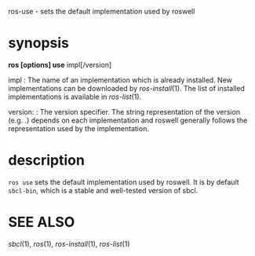 
ros-use - sets the default implementation used by roswell
# synopsis

**ros [options] use** impl[/version]

impl
    : The name of an implementation which is already installed. New
    implementations can be downloaded by _ros-install_(1).
    The list of installed implementations is available in _ros-list_(1).

version:
    : The version specifier. The string representation of the version
    (e.g. <major>.<minor>) depends on each implementation and roswell
    generally follows the representation used by the implementation.

<!-- # subcommands -->

<!-- somecommand -->
 
<!--   : description. end with a period. -->

# description

`ros use` sets the default implementation used by roswell. It is by default
`sbcl-bin`, which is a stable and well-tested version of sbcl.

<!-- # options -->
<!--  -->
<!-- # Environmental Variables -->

# SEE ALSO
_sbcl_(1), _ros_(1), _ros-install_(1), _ros-list_(1)
